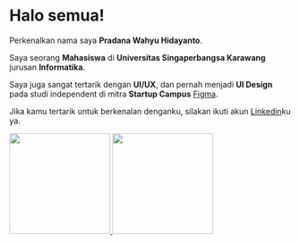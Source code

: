 # Halo semua! 

Perkenalkan nama saya **Pradana Wahyu Hidayanto**.<br>

Saya seorang **Mahasiswa** di **Universitas Singaperbangsa Karawang** jurusan **Informatika**.<br>

Saya juga sangat tertarik dengan **UI/UX**, dan pernah menjadi **UI Design** pada studi independent di mitra **Startup Campus** [Figma](https://www.figma.com/design/3yuAXJhqWYa6CGTxNVbhdx/Foundit-Design-Area_Team-Nemo?node-id=335-2188&t=XjORxpD0wUvXOhsn-1).<br>

Jika kamu tertarik untuk berkenalan denganku, silakan ikuti akun [Linkedin](https://www.linkedin.com/in/pradana-wahyu-hidayanto)ku ya.

<p align="left">
<a href="https://github.com/Pradana245">
  <img height="180em" src="https://github-readme-stats-eight-theta.vercel.app/api?username=Pradana245&show_icons=true&theme=algolia&include_all_commits=true&count_private=true"/>
  <img height="180em" src="https://github-readme-stats-eight-theta.vercel.app/api/top-langs/?username=Pradana245&layout=compact&theme=algolia"/>
</a>
</p>
